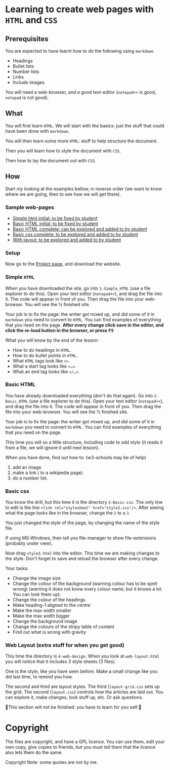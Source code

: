 # Learning to create web pages with `HTML` and `CSS`

## Prerequisites
You are expected to have learnt how to do the following using `markdown`

* Headings
* Bullet lists
* Number lists
* Links
* Include images

You will need a web-browser, and a good text-editor (`notepad++` is good, `notepad` is not good).

## What
You will first learn `HTML`. We will start with the basics: just the stuff that could have been done with `markdown`.

You will then learn some more `HTML`: stuff to help structure the document.

Then you will learn how to style the document with `CSS`.

Then how to lay the document out with `CSS`.

## How

Start my looking at the examples bellow, in reverse order (we want to know where we are going, then to see how we will get there).

### Sample web-pages
* [Simple html initial: to be fixed by student](1-Simple_HTML/page.html)
* [Basic HTML initial: to be fixed by student](2-Basic-HTML/page.html)
* [Basic HTML complete: can be explored and added to by student](2-Basic-HTML/complete-page.html)
* [Basic css complete: to be explored and added to by student ](3-Basic-css/complete-page.html)
* [With layout: to be explored and added to by student](4-web-layout/web-layout.html)

### Setup
Now go to the [Project page](https://github.com/richard-delorenzi/web-site-design), and download the website.

### Simple `HTML`
When you have downloaded the site, go into `1-Simple_HTML` (use a file explorer to do this). Open your text editor (`notepad++`), and drag the file into it. The code will appear in front of you. Then drag the file into your web-browser. You will see the ½ finished site. 

Your job is to fix the page: the writer got mixed up, and did some of it in `markdown` you need to convert to `HTML`. You can find examples of everything that you need on the page. **After every change click save in the editor, and click the re-load button in the browser, or press <kbd>F5</kbd>** 

What you will know by the end of the lesson:

* How to do headings in `HTML`.
* How to do bullet points in `HTML`.
* What `HTML` tags look like `<>`.
* What a start tag looks like `<…>`.
* What an end tag looks like `</…>`.

### Basic HTML
You have already downloaded everything (don't do that again).
Go into `2-Basic_HTML` (use a file explorer to do this). Open your text editor (`notepad++`), and drag the file into it. The code will appear in front of you. Then drag the file into your web-browser. You will see the ½ finished site.

Your job is to fix the page: the writer got mixed up, and did some of it in `markdown` you need to convert to `HTML`. You can find examples of everything that you need on the page.

This time you will so a little structure, including code to add style (it reads it from a file, we will ignore it until next lesson).

When you have done, find out how to: (w3-schools may be of help)

1. add an image.
1. make a link ( to a wikipedia page).
1. do a number list.

### Basic css
You know the drill, but this time it is the directory `3-Basic-css`.
The only line to edit is the line `<link rel="stylesheet" href="style2.css"/>`. After seeing what the page looks like in the browser, change the `2` to a `3`.

You just changed the style of the page, by changing the name of the style file.

If using MS-Windows, then tell you file-manager to show file-extensions (probably under view).

Now drag `style3.html` into the editor. This time we are making changes to the style. Don't forget to save and reload the browser after every change.

Your tasks:

* Change the image size
* Change the colour of the background (warning colour has to be spelt wrong) (warning it does not know every colour name, but it knows a lot. You can look them up).
* Change the colour of the headings
* Make heading-1 aligned to the centre
* Make the max width smaller
* Make the max width bigger
* Change the background image
* Change the colours of the stripy table of content
* Find out what is wrong with gravity

### Web Layout (extra stuff for when you get good)
This time the directory is `4-web-design`. When you look at `web-layout.html` you will notice that it includes 3 style sheets (3 files).

One is the style, like you have seen before. Make a small change like you did last time, to remind you how.

The second and third are layout styles. The third (`layout-grid.css` sets up the grid. The second (`layout.css`) controls how the articles are laid out. You can explore it, make changes, look stuff up, etc. Or ask questions.

🚧This section will not be finished: you have to learn for you self.🚧

# Copyright
The files are copyright, and have a GPL licence. You can use them, edit your own copy, give copies to friends, but you must tell them that the licence also lets them do the same.

Copyright Note: some quotes are not by me.
